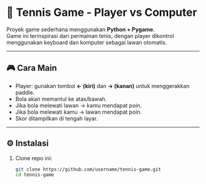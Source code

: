 # 🎾 Tennis Game - Player vs Computer

Proyek game sederhana menggunakan **Python + Pygame**.  
Game ini terinspirasi dari permainan tenis, dengan player dikontrol menggunakan keyboard dan komputer sebagai lawan otomatis.

---

## 🎮 Cara Main
- Player: gunakan tombol **← (kiri)** dan **→ (kanan)** untuk menggerakkan paddle.
- Bola akan memantul ke atas/bawah.  
- Jika bola melewati lawan → kamu mendapat poin.  
- Jika bola melewati kamu → lawan mendapat poin.  
- Skor ditampilkan di tengah layar.

---

## ⚙️ Instalasi
1. Clone repo ini:
   ```bash
   git clone https://github.com/username/tennis-game.git
   cd tennis-game
